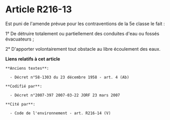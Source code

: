 # Article R216-13

Est puni de l'amende prévue pour les contraventions de la 5e classe le fait :

1° De détruire totalement ou partiellement des conduites d'eau ou fossés évacuateurs ;

2° D'apporter volontairement tout obstacle au libre écoulement des eaux.

**Liens relatifs à cet article**

	**Anciens textes**:

	  - Décret n°58-1303 du 23 décembre 1958 - art. 4 (Ab)

	**Codifié par**:

	  - Décret n°2007-397 2007-03-22 JORF 23 mars 2007

	**Cité par**:

	  - Code de l'environnement - art. R216-14 (V)
